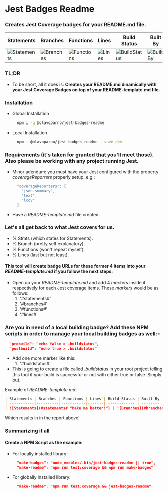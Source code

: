 # Jest Badges Readme

### Creates Jest Coverage badges for your README.md file.

| Statements | Branches | Functions | Lines | Build Status | Built By | We Love |
| -----------|----------|-----------|-------| ------------ | -------- | ------- |
| ![Statements](#statements# "Make me better!") | ![Branches](#branches# "Make me better!") | ![Functions](#functions# "Make me better!") | ![Lines](#lines# "Make me better!") | ![BuildStatus](#buildstatus# "Building Status") | ![BuiltBy](https://img.shields.io/badge/TypeScript-Lovers-black.svg "img.shields.io") | ![ForTheBadge](https://img.shields.io/badge/Using-Badges-red.svg "ForTheBadge")

### TL;DR

- To be short, all it does is: **Creates your README.md dinamically with your Jest Coverage Badges on top of your README-template.md file.**

### Installation

- Global Installation
  ```bash
    npm i -g @olavoparno/jest-badges-readme
  ```

- Local Installation
  ```bash
    npm i @olavoparno/jest-badges-readme --save-dev
  ```

### Requirements (it's taken for granted that you'll meet those). Also please be working with any project running Jest.

- Minor adendum: you must have your Jest configured  with the property _*coverageReporters*_ properly setup. e.g.:
  ```js
    "coverageReporters": [
      "json-summary",
      "text",
      "lcov"
    ]
  ```
- Have a _*README-template.md*_ file created.

### Let's all get back to what Jest covers for us.

- % Stmts (which states for Statements).
- % Branch (pretty self explanatory).
- % Functions (won't repeat myself).
- % Lines (last but not least).

#### This tool will create badge URLs for these former 4 items into your _*README-template.md*_ if you follow the next steps:

- Open up your _*README-template.md*_ and add 4 _*markers*_ inside it respectively for each Jest coverage items. These _*markers*_ would be as follows:
  1. '#statements#'
  2. '#branches#'
  3. '#functions#'
  4. '#lines#'

### Are you in need of a local building badge? Add these NPM scripts in order to manage your local building badges as well:+

```json
  "prebuild": "echo false > .buildstatus",
  "postbuild": "echo true > .buildstatus"
```

- Add one more marker like this:
  1. '#buildstatus#'
- This is going to create a file called _*.buildstatus*_ in your root project telling this tool if your build is successful or not with either true or false. Simply put.

Example of _*README-template.md*_:

```md
| Statements | Branches | Functions | Lines | Build Status | Built By | We Love |
| -----------|----------|-----------|-------| ------------ | -------- | ------- |
| ![Statements](#statements# "Make me better!") | ![Branches](#branches# "Make me better!") | ![Functions](#functions# "Make me better!") | ![Lines](#lines# "Make me better!") | ![BuildStatus](#buildstatus# "Building Status") | ![BuiltBy](https://img.shields.io/badge/TypeScript-Lovers-black.svg "img.shields.io") | ![ForTheBadge](https://img.shields.io/badge/Using-Badges-red.svg "ForTheBadge")
```

Which results in in the report above!

### Summarizing it all

  #### Create a NPM Script as the example:
  - For locally installed library:

    ```json
      "make-badges": "node_modules/.bin/jest-badges-readme || true",
      "make-readme": "npm run test:coverage && npm run make-badges"
    ```

  - For globally installed library:

    ```json
      "make-readme": "npm run test:coverage && jest-badges-readme"
    ```